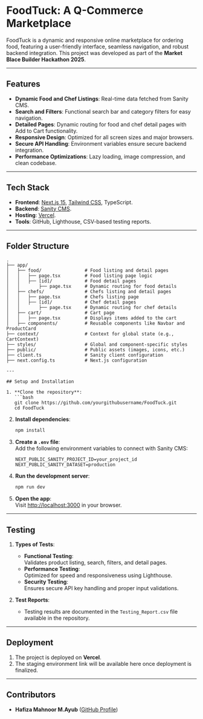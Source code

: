 # FoodTuck: A Q-Commerce Marketplace

FoodTuck is a dynamic and responsive online marketplace for ordering food, featuring a user-friendly interface, seamless navigation, and robust backend integration. This project was developed as part of the **Market Blace Builder Hackathon 2025**.

---

## **Features**

- **Dynamic Food and Chef Listings**: Real-time data fetched from Sanity CMS.
- **Search and Filters**: Functional search bar and category filters for easy navigation.
- **Detailed Pages**: Dynamic routing for food and chef detail pages with Add to Cart functionality.
- **Responsive Design**: Optimized for all screen sizes and major browsers.
- **Secure API Handling**: Environment variables ensure secure backend integration.
- **Performance Optimizations**: Lazy loading, image compression, and clean codebase.

---

## **Tech Stack**

- **Frontend**: [Next.js 15](https://nextjs.org/), [Tailwind CSS](https://tailwindcss.com/), TypeScript.
- **Backend**: [Sanity CMS](https://www.sanity.io/).
- **Hosting**: [Vercel](https://vercel.com/).
- **Tools**: GitHub, Lighthouse, CSV-based testing reports.

---

## **Folder Structure**

```plaintext
.
├── app/
│   ├── food/                # Food listing and detail pages
│   │   ├── page.tsx         # Food listing page logic
│   │   ├── [id]/            # Food detail pages
│   │       ├── page.tsx     # Dynamic routing for food details
│   ├── chefs/               # Chefs listing and detail pages
│   │   ├── page.tsx         # Chefs listing page
│   │   ├── [id]/            # Chef detail pages
│   │       ├── page.tsx     # Dynamic routing for chef details
│   ├── cart/                # Cart page
│   │   ├── page.tsx         # Displays items added to the cart
│   ├── components/          # Reusable components like Navbar and ProductCard
├── context/                 # Context for global state (e.g., CartContext)
├── styles/                  # Global and component-specific styles
├── public/                  # Public assets (images, icons, etc.)
├── client.ts                # Sanity client configuration
├── next.config.ts           # Next.js configuration

---

## Setup and Installation

1. **Clone the repository**:
   ```bash
   git clone https://github.com/yourgithubusername/FoodTuck.git
   cd FoodTuck
   ```

2. **Install dependencies**:
   ```bash
   npm install
   ```

3. **Create a `.env` file**:  
   Add the following environment variables to connect with Sanity CMS:
   ```
   NEXT_PUBLIC_SANITY_PROJECT_ID=your_project_id
   NEXT_PUBLIC_SANITY_DATASET=production
   ```

4. **Run the development server**:
   ```bash
   npm run dev
   ```

5. **Open the app**:  
   Visit [http://localhost:3000](http://localhost:3000) in your browser.

---

## Testing

1. **Types of Tests**:
   - **Functional Testing**:  
     Validates product listing, search, filters, and detail pages.
   - **Performance Testing**:  
     Optimized for speed and responsiveness using Lighthouse.
   - **Security Testing**:  
     Ensures secure API key handling and proper input validations.

2. **Test Reports**:  
   - Testing results are documented in the `Testing_Report.csv` file available in the repository.  

---

## Deployment

1. The project is deployed on **Vercel**.  
2. The staging environment link will be available here once deployment is finalized.

---

## Contributors

- **Hafiza Mahnoor M.Ayub** ([GitHub Profile](https://github.com/HafizaDeveloper))
